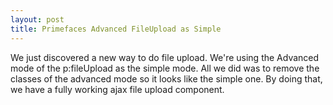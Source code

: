 ```yaml
---
layout: post
title: Primefaces Advanced FileUpload as Simple
---
```


We just discovered a new way to do file upload. We're using the Advanced mode of the p:fileUpload as the simple mode.
All we did was to remove the classes of the advanced mode so it looks like the simple one. By doing that, we have a fully working ajax file upload component.
